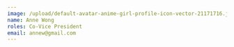 ```yaml
---
image: /upload/default-avatar-anime-girl-profile-icon-vector-21171716.jpg
name: Anne Wong
roles: Co-Vice President
email: annew@gmail.com
---
```

